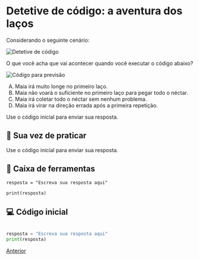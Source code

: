 
# Detetive de código: a aventura dos laços

Considerando o seguinte cenário:

![Detetive de código](cenario_10.png "Detetive de código")

O que você acha que vai acontecer quando você executar o código abaixo?

![Código para previsão](previsao.png "Código para previsão")

<!-- para a lista ser A, B, C, D -->
<style type="text/css">
    ol { list-style-type: upper-alpha; }
</style>


1) Maia irá muito longe no primeiro laço.
1) Maia não voará o suficiente no primeiro laço para pegar todo o néctar.
1) Maia irá coletar todo o néctar sem nenhum problema.
1) Maia irá virar na direção errada após a primeira repetição.

Use o código inicial para enviar sua resposta.


## 🐝 Sua vez de praticar

Use o código inicial para enviar sua resposta.


## 🧰 Caixa de ferramentas

`resposta = "Escreva sua resposta aqui"`

`print(resposta)`


## 💻 Código inicial

```python

resposta = "Escreva sua resposta aqui"
print(resposta)

```


[Anterior](../fase09/README.md)
